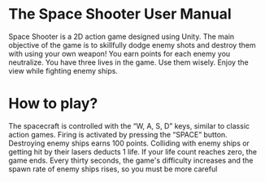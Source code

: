 <h1> The Space Shooter User Manual </h1>
 <p> Space Shooter is a 2D action game designed using Unity. The main 
objective of the game is to skillfully dodge enemy shots and destroy them 
with using your own weapon! You earn points for each enemy you 
neutralize. You have three lives in the game. Use them wisely. Enjoy the view 
while fighting enemy ships.</p>
<h1>How to play?</h1>
The spacecraft is controlled with the “W, A, S, D” keys, similar to classic 
action games. Firing is activated by pressing the “SPACE” button.
Destroying enemy ships earns 100 points. Colliding with enemy ships or 
getting hit by their lasers deducts 1 life. If your life count reaches zero, the 
game ends. Every thirty seconds, the game's difficulty increases and the 
spawn rate of enemy ships rises, so you must be more careful
